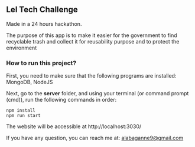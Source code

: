 ## Lel Tech Challenge
Made in a 24 hours hackathon.

The purpose of this app is to make it easier for the government to find recyclable trash and collect it for reusability purpose and to protect the environment

### How to run this project?

First, you need to make sure that the following programs are installed: MongoDB, NodeJS

Next, go to the **server** folder, and using your terminal (or command prompt (cmd)), run the following commands in order:
```
npm install
npm run start
```
The website will be accessible at http://localhost:3030/

If you have any question, you can reach me at: alabaganne9@gmail.com
